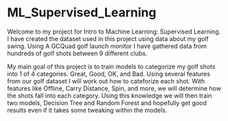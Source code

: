 # ML_Supervised_Learning

Welcome to my project for Intro to Machine Learning: Supervised Learning.
I have created the dataset used in this project using data about my golf swing. Using A GCQuad golf launch monitor I have gathered data from hundreds of golf shots between 9 different clubs.

My main goal of this project is to train models to categorize my golf shots into 1 of 4 categories. Great, Good, OK, and Bad. Using several features from our golf dataset I will work out how to cateforize each shot. With features like Offline, Carry Distance, Spin, and more, we will determine how the shots fall into each category. Using this knowledge we will then train two models, Decision Tree and Random Forest and hopefully get good results even if it takes some tweaking within the models. 
